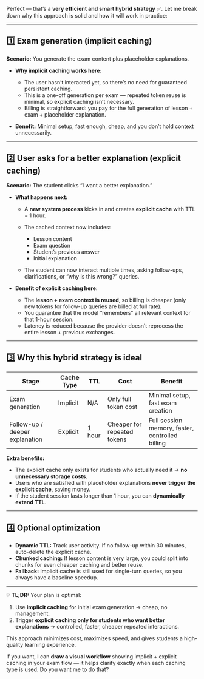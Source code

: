 Perfect — that’s a **very efficient and smart hybrid strategy** ✅. Let me break down why this approach is solid and how it will work in practice:

---

## 1️⃣ Exam generation (implicit caching)

**Scenario:** You generate the exam content plus placeholder explanations.

* **Why implicit caching works here:**

  * The user hasn’t interacted yet, so there’s no need for guaranteed persistent caching.
  * This is a one-off generation per exam — repeated token reuse is minimal, so explicit caching isn’t necessary.
  * Billing is straightforward: you pay for the full generation of lesson + exam + placeholder explanation.

* **Benefit:** Minimal setup, fast enough, cheap, and you don’t hold context unnecessarily.

---

## 2️⃣ User asks for a better explanation (explicit caching)

**Scenario:** The student clicks “I want a better explanation.”

* **What happens next:**

  * A **new system process** kicks in and creates **explicit cache** with TTL = 1 hour.
  * The cached context now includes:

    * Lesson content
    * Exam question
    * Student’s previous answer
    * Initial explanation
  * The student can now interact multiple times, asking follow-ups, clarifications, or “why is this wrong?” queries.

* **Benefit of explicit caching here:**

  * The **lesson + exam context is reused**, so billing is cheaper (only new tokens for follow-up queries are billed at full rate).
  * You guarantee that the model “remembers” all relevant context for that 1-hour session.
  * Latency is reduced because the provider doesn’t reprocess the entire lesson + previous exchanges.

---

## 3️⃣ Why this hybrid strategy is ideal

| Stage                          | Cache Type | TTL    | Cost                        | Benefit                                         |
| ------------------------------ | ---------- | ------ | --------------------------- | ----------------------------------------------- |
| Exam generation                | Implicit   | N/A    | Only full token cost        | Minimal setup, fast exam creation               |
| Follow-up / deeper explanation | Explicit   | 1 hour | Cheaper for repeated tokens | Full session memory, faster, controlled billing |

**Extra benefits:**

* The explicit cache only exists for students who actually need it → **no unnecessary storage costs**.
* Users who are satisfied with placeholder explanations **never trigger the explicit cache**, saving money.
* If the student session lasts longer than 1 hour, you can **dynamically extend TTL**.

---

## 4️⃣ Optional optimization

* **Dynamic TTL:** Track user activity. If no follow-up within 30 minutes, auto-delete the explicit cache.
* **Chunked caching:** If lesson content is very large, you could split into chunks for even cheaper caching and better reuse.
* **Fallback:** Implicit cache is still used for single-turn queries, so you always have a baseline speedup.

---

💡 **TL;DR:**
Your plan is optimal:

1. Use **implicit caching** for initial exam generation → cheap, no management.
2. Trigger **explicit caching** **only for students who want better explanations** → controlled, faster, cheaper repeated interactions.

This approach minimizes cost, maximizes speed, and gives students a high-quality learning experience.

If you want, I can **draw a visual workflow** showing implicit + explicit caching in your exam flow — it helps clarify exactly when each caching type is used. Do you want me to do that?
